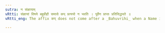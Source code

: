 ```yaml
---
sutra: न संज्ञायाम्
vRtti: संज्ञायां विषये बहुव्रीहौ समासे कप् प्रत्ययो न भवति । पूर्वेण प्राप्तः प्रतिसिद्ध्यते ॥
vRtti_eng: The affix कप् does not come after a _Bahuvrihi_ when a Name is meant.

---
```


